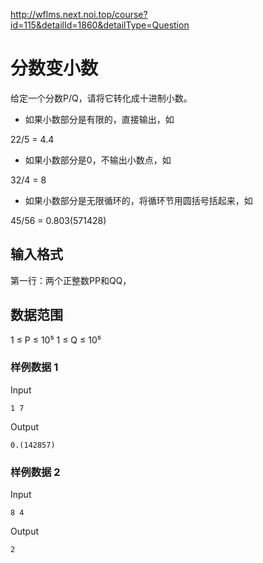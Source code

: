 <http://wflms.next.noi.top/course?id=115&detailId=1860&detailType=Question>

# 分数变小数
给定一个分数P/Q，请将它转化成十进制小数。

- 如果小数部分是有限的，直接输出，如

22/5 = 4.4

- 如果小数部分是0，不输出小数点，如

32/4 = 8

- 如果小数部分是无限循环的，将循环节用圆括号括起来，如

45/56 = 0.803(571428)

## 输入格式
第一行：两个正整数PP和QQ，

## 数据范围
1 ≤ P ≤ 10⁵
1 ≤ Q ≤ 10⁵

### 样例数据 1
Input
```
1 7
```

Output
```
0.(142857)
```

### 样例数据 2
Input
```
8 4
```

Output
```
2
```
